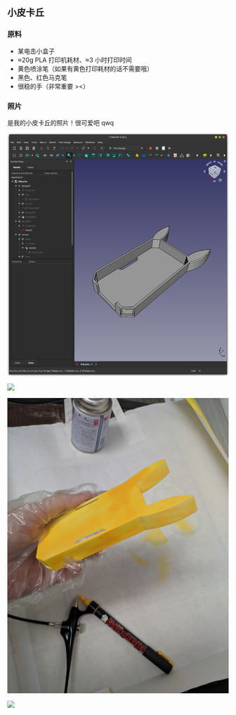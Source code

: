 ## 小皮卡丘

### 原料

* 某电击小盒子
* ≈20g PLA 打印机耗材、≈3 小时打印时间
* 黄色喷涂笔（如果有黄色打印耗材的话不需要哦）
* 黑色、红色马克笔
* 很稳的手（非常重要 &gt;&lt;）

### 照片

是我的小皮卡丘的照片！很可爱吧 qwq

![](Images/image_2023-03-12_00-35-23.png)

![](Images/IMG_20230311_222551.jpg)

![](Images/IMG_20230311_234200.jpg)

![](Images/IMG_20230312_001737_1.jpg)

